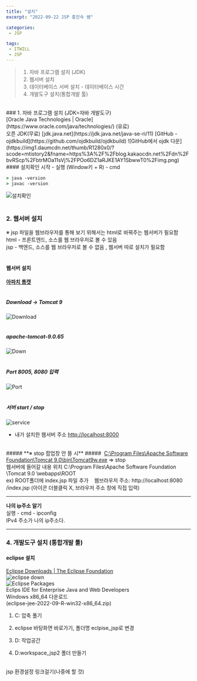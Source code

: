 ```yaml
---
title: "설치"
excerpt: "2022-09-22 JSP 홍진숙 쌤"

categories:
 - JSP

tags:
 - ITWILL
 - JSP
--- 
```

> 1. 자바 프로그램 설치 (JDK)    
> 2. 웹서버 설치    
> 3. 데이터베이스 서버 설치 - 데이터베이스 시간    
> 4. 개발도구 설치(통합개발 툴)    

<br>
### 1. 자바 프로그램 설치 (JDK=자바 개발도구)   
<br>
[Oracle Java Technologies | Oracle](https://www.oracle.com/java/technologies/) (유료)   
<br>
오픈 JDK(무료)   
[jdk.java.net](https://jdk.java.net/java-se-ri/11)     
[GitHub - ojdkbuild](https://github.com/ojdkbuild/ojdkbuild)    
![GitHub에서 ojdk 다운](https://img1.daumcdn.net/thumb/R1280x0/?scode=mtistory2&fname=https%3A%2F%2Fblog.kakaocdn.net%2Fdn%2FbvRScp%2FbtrMOa11sVj%2FPOo6DZ1aRJKE1AY1SbwwT0%2Fimg.png)     

<br>
#### 설치확인
시작 - 실행 (Window키 + R) - cmd    

```cmd
> java -version
> javac -version
```

![설치확인](https://img1.daumcdn.net/thumb/R1280x0/?scode=mtistory2&fname=https%3A%2F%2Fblog.kakaocdn.net%2Fdn%2FcIWgKa%2FbtrMKlD6Tf4%2FeL7kJOd0RVUVaGCOFfvKl0%2Fimg.png)    
<br>
### 2. 웹서버 설치    
※ jsp 파일을 웹브라우저를 통해 보기 위해서는 html로 바꿔주는 웹서버가 필요함    
html - 프론트엔드, 소스를 웹 브라우저로 볼 수 있음     
jsp - 백엔드, 소스를 웹 브라우저로 볼 수 없음 , 웹서버 따로 설치가 필요함     
<br>
#### 웹서버 설치    
[**아파치 톰캣**](https://tomcat.apache.org/)     
<br>
##### **Download -> Tomcat 9**     
![Download](https://img1.daumcdn.net/thumb/R1280x0/?scode=mtistory2&fname=https%3A%2F%2Fblog.kakaocdn.net%2Fdn%2Fbrylkz%2FbtrMMavsBe2%2Fwp4eqvVBvFDR7ajDTmt1YK%2Fimg.png)     
<br>
##### **apache-tomcat-9.0.65**    
![Down](https://img1.daumcdn.net/thumb/R1280x0/?scode=mtistory2&fname=https%3A%2F%2Fblog.kakaocdn.net%2Fdn%2FHRyUh%2FbtrMN9WxjXd%2FbI3eKBJABNd1SCdq44BOBk%2Fimg.png)    
<br>
##### **Port 8005, 8080 입력**    
![Port](https://img1.daumcdn.net/thumb/R1280x0/?scode=mtistory2&fname=https%3A%2F%2Fblog.kakaocdn.net%2Fdn%2FcpiiHS%2FbtrMJ1eXoXG%2FJILgBs3iAQPhimEhly9TsK%2Fimg.png)    
<br>
##### **서버 start / stop**    
![service](https://img1.daumcdn.net/thumb/R1280x0/?scode=mtistory2&fname=https%3A%2F%2Fblog.kakaocdn.net%2Fdn%2Fvozyj%2FbtrMOnNPiiL%2Fil2oukxkDeBybkOeHrVd0k%2Fimg.png)    
- 내가 설치한 웹서버 주소 [http://localhost:8000](http://localhost:8000)    
<br>
##### **※ stop 팝업창 안 뜰 시**     
##### &nbsp;<u>C:\Program Files\Apache Software Foundation\Tomcat 9.0\bin\Tomcat9w.exe</u> => stop     
<br>
웹서버에 들어갈 내용 위치     
C:\Program Files\Apache Software Foundation \Tomcat 9.0 \webapps\ROOT     
<br>
ex) ROOT폴더에 index.jsp 파일 추가     
&nbsp;&nbsp;&nbsp;웹브라우저 주소: http://localhost:8080 /index.jsp (아이콘 더블클릭 X, 브라우저 주소 창에 직접 입력)     
<br>

- - -

**나의 ip주소 알기**     
실행 - cmd - ipconfig     
IPv4 주소가 나의 ip주소다.     

- - -

### 4. 개발도구 설치 (통합개발 툴)     
#### eclipse 설치 
[Eclipse Downloads | The Eclipse Foundation](https://www.eclipse.org/downloads/)     
![eclipse down](https://img1.daumcdn.net/thumb/R1280x0/?scode=mtistory2&fname=https%3A%2F%2Fblog.kakaocdn.net%2Fdn%2FbxEe2i%2FbtrMNTs9LY4%2F6ekbl1hhKQmyaNkpOX9Qzk%2Fimg.png)    
![Eclipse Packages](https://img1.daumcdn.net/thumb/R1280x0/?scode=mtistory2&fname=https%3A%2F%2Fblog.kakaocdn.net%2Fdn%2FcreLl7%2FbtrMNde4tSE%2FMPK30EgvsJhDiZqFd1adg0%2Fimg.png)     
Eclips IDE for Enterprise Java and Web Developers     
Windows x86_64 다운로드     
(eclipse-jee-2022-09-R-win32-x86_64.zip)      

1. C: 압축 풀기     

2. eclipse 바탕화면 바로가기, 폴더명 eclpise_jsp로 변경     

3. D: 작업공간     

4. D:workspace_jsp2 폴더 만들기     
<br>
jsp 환경설정 링크걸기(나중에 할 것)